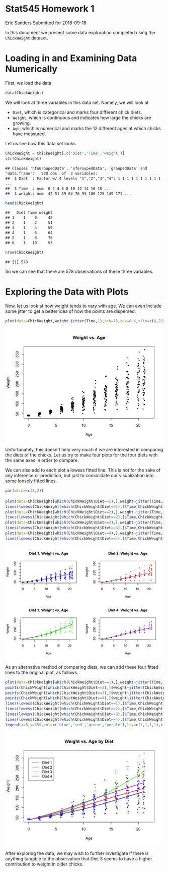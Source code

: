 Stat545 Homework 1
================
Eric Sanders
Submitted for 2018-09-18

























In this document we present some data exploration completed using the `ChickWeight` dataset.

Loading in and Examining Data Numerically
=========================================

First, we load the data

``` r
data(ChickWeight)
```

We will look at three variables in this data set. Namely, we will look at

-   `Diet`, which is categorical and marks four different chick diets.
-   `Weight`, which is continuous and indicates how large the chicks are growing.
-   `Age`, which is numerical and marks the 12 different ages at which chicks have measured.

Let us see how this data set looks.

``` r
ChickWeight = ChickWeight[,c('Diet','Time','weight')]
str(ChickWeight)
```

    ## Classes 'nfnGroupedData', 'nfGroupedData', 'groupedData' and 'data.frame':   578 obs. of  3 variables:
    ##  $ Diet  : Factor w/ 4 levels "1","2","3","4": 1 1 1 1 1 1 1 1 1 1 ...
    ##  $ Time  : num  0 2 4 6 8 10 12 14 16 18 ...
    ##  $ weight: num  42 51 59 64 76 93 106 125 149 171 ...

``` r
head(ChickWeight)
```

    ##   Diet Time weight
    ## 1    1    0     42
    ## 2    1    2     51
    ## 3    1    4     59
    ## 4    1    6     64
    ## 5    1    8     76
    ## 6    1   10     93

``` r
nrow(ChickWeight)
```

    ## [1] 578

So we can see that there are 578 observations of these three variables.

Exploring the Data with Plots
=============================

Now, let us look at how weight tends to vary with age. We can even include some jitter to get a better idea of how the points are dispersed.

``` r
plot(data=ChickWeight,weight~jitter(Time,1),pch=16,cex=0.6,xlim=c(0,22),ylim=c(40,375),xlab="Age",ylab="Weight",main="Weight vs. Age")
```

![](hw01Exploration_files/figure-markdown_github/unnamed-chunk-3-1.png)

Unfortunately, this doesn't help very much if we are interested in comparing the diets of the chicks. Let us try to make four plots for the four diets with the same axes in order to compare.

We can also add to each plot a lowess fitted line. This is not for the sake of any inference or prediction, but just to consolidate our visualization into some loosely fitted lines.

``` r
par(mfrow=c(2,2))

plot(data=ChickWeight[which(ChickWeight$Diet==1),],weight~jitter(Time,1),col='blue',pch=16,cex=0.6,xlim=c(0,22),ylim=c(40,375),xlab="Age",ylab="Weight",main="Diet 1, Weight vs. Age")
lines(lowess(ChickWeight[which(ChickWeight$Diet==1),]$Time,ChickWeight[which(ChickWeight$Diet==1),]$weight))
plot(data=ChickWeight[which(ChickWeight$Diet==2),],weight~jitter(Time,1),pch=16,cex=0.6,col="red",xlim=c(0,22),ylim=c(40,375),xlab="Age",ylab="Weight",main="Diet 2, Weight vs. Age")
lines(lowess(ChickWeight[which(ChickWeight$Diet==2),]$Time,ChickWeight[which(ChickWeight$Diet==2),]$weight))
plot(data=ChickWeight[which(ChickWeight$Diet==3),],weight~jitter(Time,1),pch=16,cex=0.6,col="green",xlim=c(0,22),ylim=c(40,375),xlab="Age",ylab="Weight",main="Diet 3, Weight vs. Age")
lines(lowess(ChickWeight[which(ChickWeight$Diet==3),]$Time,ChickWeight[which(ChickWeight$Diet==3),]$weight))
plot(data=ChickWeight[which(ChickWeight$Diet==4),],weight~jitter(Time,1),pch=16,cex=0.6,col="purple",xlim=c(0,22),ylim=c(40,375),xlab="Age",ylab="Weight",main="Diet 4, Weight vs. Age")
lines(lowess(ChickWeight[which(ChickWeight$Diet==4),]$Time,ChickWeight[which(ChickWeight$Diet==4),]$weight))
```

![](hw01Exploration_files/figure-markdown_github/unnamed-chunk-4-1.png)

As an alternative method of comparing diets, we can add these four fitted lines to the original plot, as follows.

``` r
plot(data=ChickWeight[which(ChickWeight$Diet==1),],weight~jitter(Time,1),col='blue',pch=16,cex=0.6,xlim=c(0,22),ylim=c(40,375),xlab="Age",ylab="Weight",main="Weight vs. Age by Diet")
points(ChickWeight[which(ChickWeight$Diet==2),]$weight~jitter(ChickWeight[which(ChickWeight$Diet==2),]$Time),pch=16,cex=0.6,col="red")
points(ChickWeight[which(ChickWeight$Diet==3),]$weight~jitter(ChickWeight[which(ChickWeight$Diet==3),]$Time),pch=16,cex=0.6,col="green")
points(ChickWeight[which(ChickWeight$Diet==4),]$weight~jitter(ChickWeight[which(ChickWeight$Diet==4),]$Time),pch=16,cex=0.6,col="purple")
lines(lowess(ChickWeight[which(ChickWeight$Diet==1),]$Time,ChickWeight[which(ChickWeight$Diet==1),]$weight),col='blue',lwd=2)
lines(lowess(ChickWeight[which(ChickWeight$Diet==2),]$Time,ChickWeight[which(ChickWeight$Diet==2),]$weight),col='red',lwd=2)
lines(lowess(ChickWeight[which(ChickWeight$Diet==3),]$Time,ChickWeight[which(ChickWeight$Diet==3),]$weight),col='green',lwd=2)
lines(lowess(ChickWeight[which(ChickWeight$Diet==4),]$Time,ChickWeight[which(ChickWeight$Diet==4),]$weight),col='purple',lwd=2)
legend(x=0,y=350,col=c('blue','red','green','purple'),lty=c(1,1,1,1),c("Diet 1","Diet 2","Diet 3",'Diet 4'))
```

![](hw01Exploration_files/figure-markdown_github/unnamed-chunk-5-1.png)

After exploring the data, we may wish to further investigate if there is anything tangible to the observation that Diet 3 seems to have a higher contribution to weight in older chicks.
